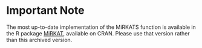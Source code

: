# Important Note

The most up-to-date implementation of the MiRKATS function is available in the R package [MiRKAT](https://cran.r-project.org/web/packages/MiRKAT/index.html), available on CRAN. Please use that version rather than this archived version. 




